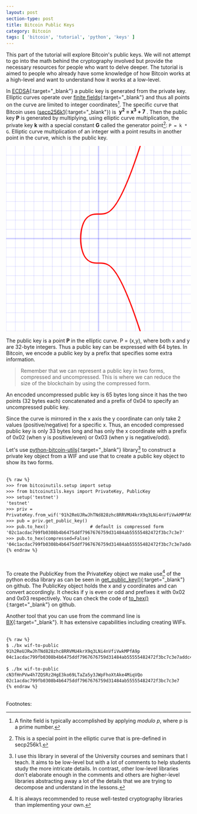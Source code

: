 ```yaml
---
layout: post
section-type: post
title: Bitcoin Public Keys
category: Bitcoin
tags: [ 'bitcoin', 'tutorial', 'python', 'keys' ]
---
```


This part of the tutorial will explore Bitcoin's public keys. We will not attempt to go into the math behind the cryptography involved but provide the necessary resources for people who want to delve deeper. The tutorial is aimed to people who already have some knowledge of how Bitcoin works at a high-level and want to understand how it works at a low-level.

In [ECDSA](https://cryptobook.nakov.com/asymmetric-key-ciphers/elliptic-curve-cryptography-ecc){:target="_blank"} a public key is generated from the private key. Elliptic curves operate over [finite fields](https://en.wikipedia.org/wiki/Finite_field){:target="_blank"} and thus all points on the curve are limited to integer coordinates[^1]. The specific curve that Bitcoin uses ([secp256k1](https://en.bitcoin.it/wiki/Secp256k1){:target="_blank"}) is &nbsp;**y<sup>2</sup> = x<sup>3</sup> + 7**&nbsp;. Then the public key **P** is generated by multiplying,  using elliptic curve multiplication, the private key **k** with a special constant **G** called the generator point[^2]: `P = k * G`. Elliptic curve multiplication of an integer with a point results in another point in the curve, which is the public key.

![Elliptic Curve](/assets/images/ecurve.png)

The public key is a point **P** in the elliptic curve. P = (x,y), where both x and y are 32-byte integers. Thus a public key can be expressed with 64 bytes. In Bitcoin, we encode a public key by a prefix that specifies some extra information.

> Remember that we can represent a public key in two forms, compressed and uncompressed. This is where we can reduce the size of the blockchain by using the compressed form.

An encoded uncompressed public key is 65 bytes long since it has the two points (32 bytes each) concatenated and a prefix of 0x04 to specify an uncompressed public key.

Since the curve is mirrored in the x axis the y coordinate can only take 2 values (positive/negative) for a specific x. Thus, an encoded compressed public key is only 33 bytes long and has only the x coordinate with a prefix of 0x02 (when y is positive/even) or 0x03 (when y is negative/odd). 

Let's use [python-bitcoin-utils](https://github.com/karask/python-bitcoin-utils){:target="_blank"} library[^3] to construct a private key object from a WIF and use that to create a public key object to show its two forms.

<pre><code data-trim class="python">
{% raw %}
>>> from bitcoinutils.setup import setup
>>> from bitcoinutils.keys import PrivateKey, PublicKey
>>> setup('testnet')
'testnet'
>>> priv = PrivateKey.from_wif('91h2ReUJRwJhTNd828zhc8RRVMU4krX9q3LNi4nVfiVwkMPfA9p')
>>> pub = priv.get_public_key()
>>> pub.to_hex()                # default is compressed form
'02c1acdac799fb0308b4b6475ddf7967676759d31484ab55555482472f3bc7c3e7'
>>> pub.to_hex(compressed=False)
'04c1acdac799fb0308b4b6475ddf7967676759d31484ab55555482472f3bc7c3e7addc4cbba6656a4be4bc6933a6af712b897a543a09c4b899e5f7b943d38108a8'
{% endraw %}
</code></pre>
<br/> 

To create the PublicKey from the PrivateKey object we make use[^4] of the python ecdsa library as can be seen in [get\_public\_key()](https://github.com/karask/python-bitcoin-utils/blob/fb0849f81117943563b17f1870a9607d48ca9653/bitcoinutils/keys.py#L351-L355){:target="_blank"} on github. The PublicKey object holds the x and y coordinates and can convert accordingly. It checks if y is even or odd and prefixes it with 0x02 and 0x03 respectively. You can check the code of [to\_hex()](https://github.com/karask/python-bitcoin-utils/blob/fb0849f81117943563b17f1870a9607d48ca9653/bitcoinutils/keys.py#L453-L469){:target="_blank"} on github.

Another tool that you can use from the command line is [BX](https://github.com/libbitcoin/libbitcoin-explorer/wiki/Download-BX){:target="_blank"}. It has extensive capabilities including creating WIFs.

<pre><code data-trim class="python">
{% raw %}
$ ./bx wif-to-public 91h2ReUJRwJhTNd828zhc8RRVMU4krX9q3LNi4nVfiVwkMPfA9p
04c1acdac799fb0308b4b6475ddf7967676759d31484ab55555482472f3bc7c3e7addc4cbba6656a4be4bc6933a6af712b897a543a09c4b899e5f7b943d38108a8

$ ./bx wif-to-public cN3fHnPVw4h7ZQSRz2HgE3ko69LTaZa5y3JWpFhoXtAke4MiqVQo
02c1acdac799fb0308b4b6475ddf7967676759d31484ab55555482472f3bc7c3e7
{% endraw %}
</code></pre>



<br/>
Footnotes:

[^1]: A finite field is typically accomplished by applying *modulo p*, where p is a prime number.
[^2]: This is a special point in the elliptic curve that is pre-defined in secp256k1.
[^3]: I use this library in several of the University courses and seminars that I teach. It aims to be low-level but with a lot of comments to help students study the more intricate details. In contrast, other low-level libraries don't elaborate enough in the comments and others are higher-level libraries abstracting away a lot of the details that we are trying to decompose and understand in the lessons.
[^4]: It is always recommended to reuse well-tested cryptography libraries than implementing your own.
